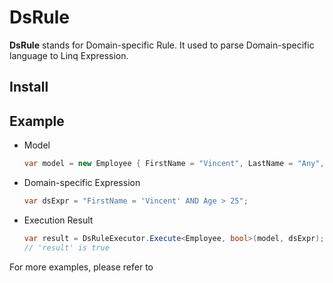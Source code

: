 # DsRule
**DsRule** stands for Domain-specific Rule. It used to parse Domain-specific language to Linq Expression.

## Install


## Example
* Model
	```csharp
	var model = new Employee { FirstName = "Vincent", LastName = "Any", Age = 30 };
	```
* Domain-specific Expression
	```csharp
	var dsExpr = "FirstName = 'Vincent' AND Age > 25";
	```
* Execution Result
	```csharp
	var result = DsRuleExecutor.Execute<Employee, bool>(model, dsExpr);
	// 'result' is true
	```

For more examples, please refer to 
